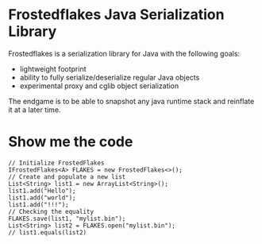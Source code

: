 # Frostedflakes Java Serialization Library

Frostedflakes is a serialization library for Java with the following goals:
* lightweight footprint
* ability to fully serialize/deserialize regular Java objects
* experimental proxy and cglib object serialization

The endgame is to be able to snapshot any java runtime stack and reinflate it at a later time.

# Show me the code

```
// Initialize FrostedFlakes
IFrostedFlakes<A> FLAKES = new FrostedFlakes<>();
// Create and populate a new list
List<String> list1 = new ArrayList<String>();
list1.add("Hello");
list1.add("world");
list1.add("!!!");
// Checking the equality
FLAKES.save(list1, "mylist.bin");
List<String> list2 = FLAKES.open("mylist.bin");
// list1.equals(list2)
```
